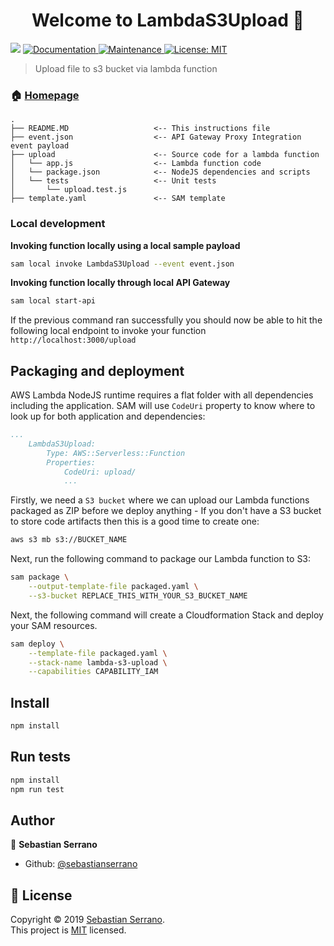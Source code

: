 <h1 align="center">Welcome to LambdaS3Upload 👋</h1>
<p>
  <img src="https://img.shields.io/badge/version-1.0.0-blue.svg?cacheSeconds=2592000" />
  <a href="https://github.com/sebastianserrano/lambda-s3#readme">
    <img alt="Documentation" src="https://img.shields.io/badge/documentation-yes-brightgreen.svg" target="_blank" />
  </a>
  <a href="https://github.com/sebastianserrano/lambda-s3/graphs/commit-activity">
    <img alt="Maintenance" src="https://img.shields.io/badge/Maintained%3F-yes-green.svg" target="_blank" />
  </a>
  <a href="https://github.com/sebastianserrano/lambda-s3/blob/master/LICENSE">
    <img alt="License: MIT" src="https://img.shields.io/badge/License-MIT-yellow.svg" target="_blank" />
  </a>
</p>

> Upload file to s3 bucket via lambda function

### 🏠 [Homepage](https://github.com/sebastianserrano/lambda-s3#readme)

```
.
├── README.MD                   <-- This instructions file
├── event.json                  <-- API Gateway Proxy Integration event payload
├── upload                      <-- Source code for a lambda function
│   └── app.js                  <-- Lambda function code
│   └── package.json            <-- NodeJS dependencies and scripts
│   └── tests                   <-- Unit tests
│       └── upload.test.js
├── template.yaml               <-- SAM template
```

### Local development

**Invoking function locally using a local sample payload**

```bash
sam local invoke LambdaS3Upload --event event.json
```
 
**Invoking function locally through local API Gateway**

```bash
sam local start-api
```

If the previous command ran successfully you should now be able to hit the following local endpoint to invoke your function `http://localhost:3000/upload`

## Packaging and deployment

AWS Lambda NodeJS runtime requires a flat folder with all dependencies including the application. SAM will use `CodeUri` property to know where to look up for both application and dependencies:

```yaml
...
    LambdaS3Upload:
        Type: AWS::Serverless::Function
        Properties:
            CodeUri: upload/
            ...
```

Firstly, we need a `S3 bucket` where we can upload our Lambda functions packaged as ZIP before we deploy anything - If you don't have a S3 bucket to store code artifacts then this is a good time to create one:

```bash
aws s3 mb s3://BUCKET_NAME
```

Next, run the following command to package our Lambda function to S3:

```bash
sam package \
    --output-template-file packaged.yaml \
    --s3-bucket REPLACE_THIS_WITH_YOUR_S3_BUCKET_NAME
```

Next, the following command will create a Cloudformation Stack and deploy your SAM resources.

```bash
sam deploy \
    --template-file packaged.yaml \
    --stack-name lambda-s3-upload \
    --capabilities CAPABILITY_IAM
```

## Install

```sh
npm install
```

## Run tests

```sh
npm install
npm run test
```

## Author

👤 **Sebastian Serrano**

* Github: [@sebastianserrano](https://github.com/sebastianserrano)

## 📝 License

Copyright © 2019 [Sebastian Serrano](https://github.com/sebastianserrano).<br />
This project is [MIT](https://github.com/sebastianserrano/lambda-s3/blob/master/LICENSE) licensed.
